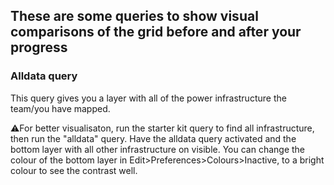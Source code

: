 ## These are some queries to show visual comparisons of the grid before and after your progress

### Alldata query
This query gives you a layer with all of the power infrastructure the team/you have mapped. 

⚠️For better visualisaton, run the starter kit query to find all infrastructure, then run the "alldata" query. Have the alldata query activated and the bottom layer with all other infrastructure on visible. You can change the colour of the bottom layer in Edit>Preferences>Colours>Inactive, to a bright colour to see the contrast well.
